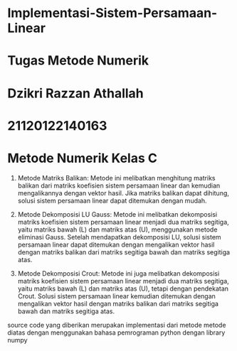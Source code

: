 # Implementasi-Sistem-Persamaan-Linear
# Tugas Metode Numerik
# Dzikri Razzan Athallah
# 21120122140163
# Metode Numerik Kelas C

1. Metode Matriks Balikan:
Metode ini melibatkan menghitung matriks balikan dari matriks koefisien sistem persamaan linear dan kemudian mengalikannya dengan vektor hasil. Jika matriks balikan dapat dihitung, solusi sistem persamaan linear dapat ditemukan dengan mudah.

2. Metode Dekomposisi LU Gauss:
Metode ini melibatkan dekomposisi matriks koefisien sistem persamaan linear menjadi dua matriks segitiga, yaitu matriks bawah (L) dan matriks atas (U), menggunakan metode eliminasi Gauss. Setelah mendapatkan dekomposisi LU, solusi sistem persamaan linear dapat ditemukan dengan mengalikan vektor hasil dengan matriks balikan dari matriks segitiga bawah dan matriks segitiga atas.

3. Metode Dekomposisi Crout:
Metode ini juga melibatkan dekomposisi matriks koefisien sistem persamaan linear menjadi dua matriks segitiga, yaitu matriks bawah (L) dan matriks atas (U), tetapi dengan pendekatan Crout. Solusi sistem persamaan linear kemudian ditemukan dengan mengalikan vektor hasil dengan matriks balikan dari matriks segitiga bawah dan matriks segitiga atas.

source code yang diberikan merupakan implementasi dari metode metode diatas dengan menggunakan bahasa pemrograman python dengan library numpy
